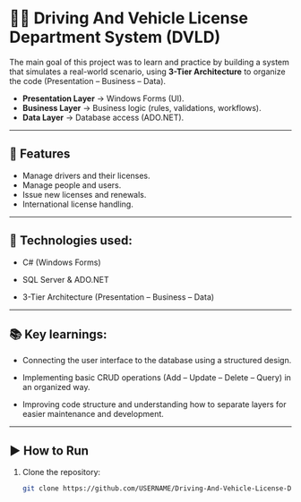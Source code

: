 # 🪪🚗 Driving And Vehicle License Department System (DVLD)
The main goal of this project was to learn and practice by building a system that simulates a real-world scenario, using **3-Tier Architecture** to organize the code (Presentation – Business – Data).

- **Presentation Layer** → Windows Forms (UI).  
- **Business Layer** → Business logic (rules, validations, workflows).  
- **Data Layer** → Database access (ADO.NET).

---

## 📌 Features
- Manage drivers and their licenses.
- Manage people and users.
- Issue new licenses and renewals.
- International license handling.

---

## 🔧 Technologies used:

 - C# (Windows Forms)

 - SQL Server & ADO.NET

 - 3-Tier Architecture (Presentation – Business – Data)

---

## 📚 Key learnings:

- Connecting the user interface to the database using a structured design.

- Implementing basic CRUD operations (Add – Update – Delete – Query) in an organized way.

- Improving code structure and understanding how to separate layers for easier maintenance and development.


---

## ▶️ How to Run
1. Clone the repository:
   ```bash
   git clone https://github.com/USERNAME/Driving-And-Vehicle-License-Department-System--DVLD-.git
